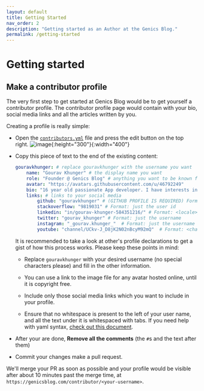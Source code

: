 ```yaml
---
layout: default
title: Getting Started
nav_order: 2
description: "Getting started as an Author at the Genics Blog."
permalink: /getting-started
---
```


# Getting started

## Make a contributor profile

The very first step to get started at Genics Blog would be to get yourself a contributor profile. The contributor profile page would contain with your bio, social media links and all the articles written by you.

Creating a profile is really simple:

- Open the [`contributors.yml`](https://github.com/genicsblog/genicsblog.github.io/blob/main/_data/contributors.yml) file and press the edit button on the top right.
    ![image](https://user-images.githubusercontent.com/46792249/147688574-f3e743a8-a406-42f5-8503-b666ca9b7601.png){:height="300"}{:width="400"}

- Copy this piece of text to the end of the existing content:
    ```yml
    gouravkhunger: # replace gouravkhunger with the username you want
        name: "Gourav Khunger" # the display name you want
        role: "Founder @ Genics Blog" # anything you want to be known for, ex: Full stack dev, Intern @ Company, etc.
        avatar: "https://avatars.githubusercontent.com/u/46792249"
        bio: "16 year old passionate App developer. I have interests in web development too." # your about me, max 200 chars
        links: # links to your social media
            github: "gouravkhunger" # (GITHUB PROFILE IS REQUIRED) Format: just the username
            stackoverflow: "9819031" # Format: just the user id
            linkedin: "in/gourav-khunger-584351216/" # Format: <locale>/<user-id>
            twitter: "gourav_khunger" # Format: just the username
            instagram: "_gourav.khunger_"  # Format: just the username
            youtube: "channel/UCkv-J_D8jK2N02nBcyM92mQ"  # Format: <channel or c>/<channel-id> Depends on if your channel is verified or not
    ```

    It is recommended to take a look at other's profile declarations to get a gist of how this process works. Please keep these points in mind:

    - Replace `gouravkhunger` with your desired username (no special characters please) and fill in the other information.
    
    - You can use a link to the image file for any avatar hosted online, until it is copyright free.

    - Include only those social media links which you want to include in your profile.

    - Ensure that no whitespace is present to the left of your user name, and all the text under it is whitespaced with tabs. If you need help with yaml syntax, [check out this document](https://docs.ansible.com/ansible/latest/reference_appendices/YAMLSyntax.html).

- After your are done, **Remove all the comments** (the `#`s and the text after them)

- Commit your changes make a pull request. 

We'll merge your PR as soon as possible and your profile would be visible after about 10 minutes past the merge time, at `https://genicsblog.com/contributor/<your-username>`.